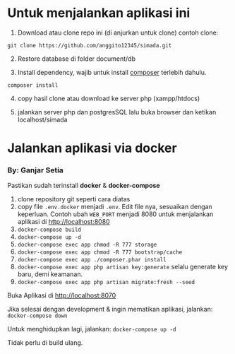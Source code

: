 # Untuk menjalankan aplikasi ini

1. Download atau clone repo ini (di anjurkan untuk clone)
contoh clone:

```
git clone https://github.com/anggito12345/simada.git
```

2. Restore database di folder document/db

3. Install dependency, wajib untuk install [composer](https://getcomposer.org/download/) terlebih dahulu.
```
composer install
```

4. copy hasil clone atau download ke server php (xampp/htdocs)

5. jalankan server php dan postgresSQL lalu buka browser dan ketikan localhost/simada

#  Jalankan aplikasi via docker
### By: Ganjar Setia

Pastikan sudah terinstall **docker** & **docker-compose**

 1. clone repository git seperti cara diatas
 2. copy file `.env.docker` menjadi `.env`. Edit file nya, sesuaikan dengan keperluan. Contoh ubah `WEB_PORT` menjadi 8080 untuk menjalankan aplikasi di [http://localhost:8080](http://localhost:8080)
 3. `docker-compose build`
 4. `docker-compose up -d`
 5. `docker-compose exec app chmod -R 777 storage`
 6. `docker-compose exec app chmod -R 777 bootstrap/cache`
 7. `docker-compose exec app ./composer.phar install`
 8. `docker-compose exec app php artisan key:generate` selalu generate key baru, demi keamanan.
 9. `docker-compose exec app php artisan migrate:fresh --seed`

Buka Aplikasi di [http://localhost:8070](http://localhost:8070)

Jika selesai dengan development & ingin mematikan aplikasi, jalankan: `docker-compose down`

Untuk menghidupkan lagi, jalankan: `docker-compose up -d`

Tidak perlu di build ulang.
